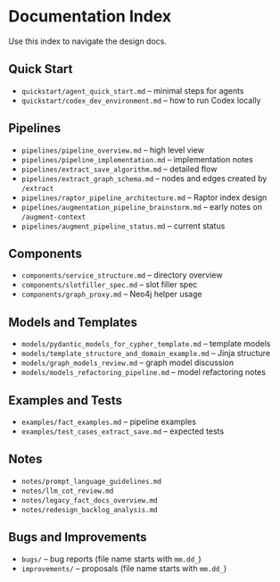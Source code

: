 # Documentation Index

Use this index to navigate the design docs.

## Quick Start
- `quickstart/agent_quick_start.md` – minimal steps for agents
- `quickstart/codex_dev_environment.md` – how to run Codex locally

## Pipelines
- `pipelines/pipeline_overview.md` – high level view
- `pipelines/pipeline_implementation.md` – implementation notes
- `pipelines/extract_save_algorithm.md` – detailed flow
- `pipelines/extract_graph_schema.md` – nodes and edges created by `/extract`
- `pipelines/raptor_pipeline_architecture.md` – Raptor index design
- `pipelines/augmentation_pipeline_brainstorm.md` – early notes on `/augment-context`
- `pipelines/augment_pipeline_status.md` – current status

## Components
- `components/service_structure.md` – directory overview
- `components/slotfiller_spec.md` – slot filler spec
- `components/graph_proxy.md` – Neo4j helper usage

## Models and Templates
- `models/pydantic_models_for_cypher_template.md` – template models
- `models/template_structure_and_domain_example.md` – Jinja structure
- `models/graph_models_review.md` – graph model discussion
- `models/models_refactoring_pipeline.md` – model refactoring notes


## Examples and Tests
- `examples/fact_examples.md` – pipeline examples
- `examples/test_cases_extract_save.md` – expected tests

## Notes
- `notes/prompt_language_guidelines.md`
- `notes/llm_cot_review.md`
- `notes/legacy_fact_docs_overview.md`
- `notes/redesign_backlog_analysis.md`

## Bugs and Improvements
- `bugs/` – bug reports (file name starts with `mm.dd_`)
- `improvements/` – proposals (file name starts with `mm.dd_`)
